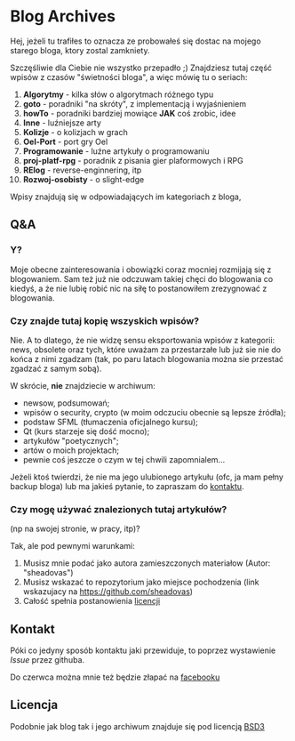 # Blog Archives

Hej, jeżeli tu trafiłes to oznacza ze probowałeś się dostac na mojego starego bloga, ktory zostal zamkniety.

Szczęśliwie dla Ciebie nie wszystko przepadło ;) Znajdziesz tutaj część wpisów z czasów "świetności bloga", 
a więc mówię tu o seriach:

1. **Algorytmy** - kilka słów o algorytmach różnego typu
2. **goto** - poradniki "na skróty", z implementacją i wyjaśnieniem
3. **howTo** - poradniki bardziej mowiące **JAK** coś zrobic, idee
4. **Inne** - luźniejsze arty
5. **Kolizje** - o kolizjach w grach
6. **Oel-Port** - port gry Oel
7. **Programowanie** - luźne artykuły o programowaniu
8. **proj-platf-rpg** - poradnik z pisania gier plaformowych i RPG
9. **RElog** - reverse-enginnering, itp
10. **Rozwoj-osobisty** - o slight-edge

Wpisy znajdują się w odpowiadających im kategoriach z bloga,

## Q&A

### Y?

Moje obecne zainteresowania i obowiązki coraz mocniej rozmijają się z blogowaniem. 
Sam też już nie odczuwam takiej chęci do blogowania co kiedyś, a że nie lubię robić nic na siłę to postanowiłem zrezygnować z blogowania.


### Czy znajde tutaj kopię wszyskich wpisów?

Nie. A to dlatego, że nie widzę sensu eksportowania wpisów z kategorii: news, obsolete oraz tych, które uważam za przestarzałe lub już sie nie do końca z nimi zgadzam (tak, po paru latach blogowania można sie przestać zgadzać z samym sobą).

W skrócie, **nie** znajdziecie w archiwum:

- newsow, podsumowań;
- wpisów o security, crypto (w moim odczuciu obecnie są lepsze źródła);
- podstaw SFML (tłumaczenia oficjalnego kursu);
- Qt (kurs starzeje się dość mocno);
- artykułów "poetycznych";
- artów o moich projektach;
- pewnie coś jeszcze o czym w tej chwili zapomnialem...

Jeżeli ktoś twierdzi, że nie ma jego ulubionego artykułu (ofc, ja mam pełny backup bloga) lub ma jakieś pytanie, to
zapraszam do [kontaktu](#kontakt).


### Czy mogę używać znalezionych tutaj artykułów?

(np na swojej stronie, w pracy, itp)?

Tak, ale pod pewnymi warunkami:

1. Musisz mnie podać jako autora zamieszczonych materiałow (Autor: "sheadovas")
2. Musisz wskazać to repozytorium jako miejsce pochodzenia (link wskazujacy na https://github.com/sheadovas)
3. Całość spełnia postanowienia [licencji](#licencja)

## Kontakt

Póki co jedyny sposób kontaktu jaki przewiduje, to poprzez wystawienie *Issue* przez githuba. 

Do czerwca można mnie też będzie złapać na [facebooku](https://www.facebook.com/szymonsiarkiewiczblog/)

## Licencja

Podobnie jak blog tak i jego archiwum znajduje się pod licencją [BSD3](LICENSE.txt)

